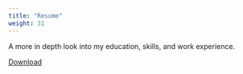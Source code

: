 ```yaml
---
title: "Resume"
weight: 31
---
```


A more in depth look into my education, skills, and work experience.<p><a href="/home/media/resume.pdf">Download</a></p>